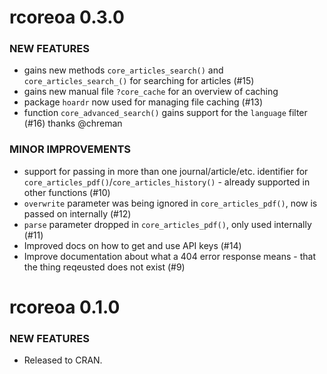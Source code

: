 rcoreoa 0.3.0
=============

### NEW FEATURES

* gains new methods `core_articles_search()` and `core_articles_search_()` for searching for articles (#15)
* gains new manual file `?core_cache` for an overview of caching
* package `hoardr` now used for managing file caching (#13)
* function `core_advanced_search()` gains support for the `language` filter (#16) thanks @chreman

### MINOR IMPROVEMENTS

* support for passing in more than one journal/article/etc. identifier for `core_articles_pdf()`/`core_articles_history()` - already supported in other functions (#10)
* `overwrite` parameter was being ignored in `core_articles_pdf()`, now is passed on internally (#12)
* `parse` parameter dropped in `core_articles_pdf()`, only used internally (#11)
* Improved docs on how to get and use API keys (#14)
* Improve documentation about what a 404 error response means - that the thing reqeusted does not exist (#9)


rcoreoa 0.1.0
=============

### NEW FEATURES

* Released to CRAN.
